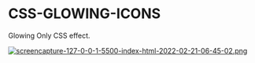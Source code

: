 # CSS-GLOWING-ICONS

Glowing Only CSS effect. 

[![screencapture-127-0-0-1-5500-index-html-2022-02-21-06-45-02.png](https://i.postimg.cc/z3mgPyHx/screencapture-127-0-0-1-5500-index-html-2022-02-21-06-45-02.png)](https://postimg.cc/1VHX85HF)
